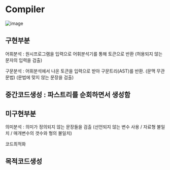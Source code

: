 # Compiler

![image](./compiler/.jpeg)

구현부분
-----
어휘분석 : 원시프로그램을 입력으로 어휘분석기를 통해 토큰으로 반환 (허용되지 않는 문자의 입력을 검출)

구문분석 : 어휘분석에서 나온 토큰을 입력으로 받아 구문트리(AST)를 반환. (문맥 무관 문법) (문법에 맞지 않는 문장을 검출)

중간코드생성 : 파스트리를 순회하면서 생성함
-----

미구현부분
-----
의미분석 : 의미가 정의되지 않는 문장들을 검출 (선언되지 않는 변수 사용 / 자료형 불일치 / 매개변수의 갯수와 형의 불일치)

코드최적화

목적코드생성
-----
